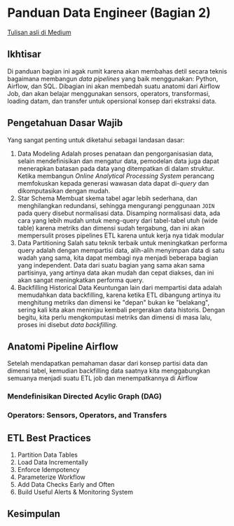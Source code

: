 # Panduan Data Engineer (Bagian 2)
[Tulisan asli di Medium](https://medium.com/@rchang/a-beginners-guide-to-data-engineering-part-ii-47c4e7cbda71)

## Ikhtisar
Di panduan bagian ini agak rumit karena akan membahas detil secara teknis bagaimana
membangun _data pipelines_ yang baik menggunakan: Python, Airflow, dan SQL. Dibagian
ini akan membedah suatu anatomi dari Airflow Job, dan akan belajar menggunakan sensors,
operators, transformasi, loading datam, dan transfer untuk opersional konsep dari ekstraksi data.

## Pengetahuan Dasar Wajib
Yang sangat penting untuk diketahui sebagai landasan dasar:
1. Data Modeling
Adalah proses penataan dan pengorganisasian data, selain mendefinisikan
dan mengatur data, pemodelan data juga dapat menerapkan batasan
pada data yang ditempatkan di dalam struktur. Ketika membangun
_Online Analytical Processing System_ perancang memfokuskan kepada generasi wawasan
data dapat di-_query_ dan dikomputasikan dengan mudah.
2. Star Schema
Membuat skema tabel agar lebih sederhana, dan menghilangkan redundansi, sehingga
mengurangi penggunaan `JOIN` pada query disebut normalisasi data. Disamping normalisasi
data, ada cara yang lebih mudah untuk meng-query dari tabel-tabel utuh (wide table)
karena metriks dan dimensi sudah tergabung, dan ini akan mempersulit proses pipelines ETL karena
untuk kerja nya tidak modular
3. Data Partitioning
Salah satu teknik terbaik untuk meningkatkan performa query adalah dengan mempartisi data,
alih-alih menyimpan data di satu wadah yang sama, kita dapat membagi nya menjadi
beberapa bagian yang independent. Data dari suatu bagian yang sama akan sama partisinya,
yang artinya data akan mudah dan cepat diakses, dan ini akan sangat meningkatkan performa query.
4. Backfilling Historical Data
Keuntungan lain dari mempartisi data adalah memudahkan data backfilling, karena ketika ETL dibangung
artinya itu menghitung metriks dan dimensi ke "depan" bukan ke "belakang", sering kali kita akan
meninjau kembali pergerakan data historis. Dengan begitu, kita perlu mengkomputasi
metriks dan dimensi di masa lalu, proses ini disebut _data backfilling_.

## Anatomi Pipeline Airflow
Setelah mendapatkan pemahaman dasar dari konsep partisi data dan dimensi tabel, kemudian backfilling data
saatnya kita menggabungkan semuanya menjadi suatu ETL job dan menempatkannya di Airflow

### Mendefinisikan Directed Acylic Graph (DAG)

### Operators: Sensors, Operators, and Transfers

## ETL Best Practices
1. Partition Data Tables
2. Load Data Incrementally
3. Enforce Idempotency
4. Parameterize Workflow
5. Add Data Checks Early and Often
6. Build Useful Alerts & Monitoring System

## Kesimpulan
